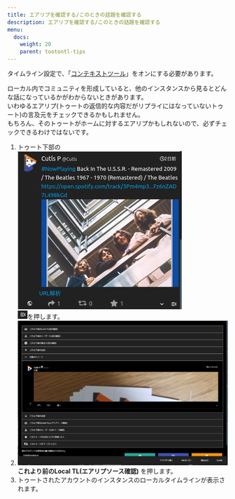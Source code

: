 ```yaml
---
title: エアリプを確認する/このときの話題を確認する
description: エアリプを確認する/このときの話題を確認する
menu:
  docs:
    weight: 20
    parent: tootontl-tips
---
```


タイムライン設定で、「[コンテキストツール](https://docs.thedesk.top/settings/timeline/context)」をオンにする必要があります。

ローカル内でコミュニティを形成していると、他のインスタンスから見るとどんな話になっているかがわからないときがあります。  
いわゆるエアリプ\(トゥートの返信的な内容だがリプライにはなっていないトゥート\)の言及元をチェックできるかもしれません。  
もちろん、そのトゥートがホームに対するエアリプかもしれないので、必ずチェックできるわけではないです。

1. トゥート下部の  
![toottl1](https://raw.githubusercontent.com/cutls/TheDeskDocs/master/media/toottl1.png)  
![toottl6](https://raw.githubusercontent.com/cutls/TheDeskDocs/master/media/toottl6.png)を押します。
2. ![toottl11](https://raw.githubusercontent.com/cutls/TheDeskDocs/master/media/toottl11.png)  
**これより前のLocal TL\(エアリプソース確認\)** を押します。
3. トゥートされたアカウントのインスタンスのローカルタイムラインが表示されます。

